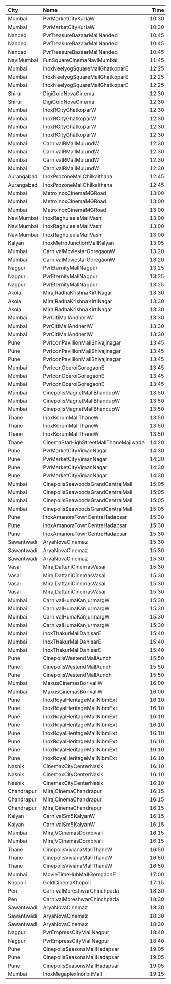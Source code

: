 | City       | Name                                  |  Time | Type            | Price | Capacity | Booked |
| :--------- | :------------------------------------ | ----: | :-------------- | ----: | -------: | -----: |
| Mumbai     | PvrMarketCityKurlaW                   | 10:30 | Classic         |   80₹ |       40 |     40 |
| Mumbai     | PvrMarketCityKurlaW                   | 10:30 | Prime           |  100₹ |       71 |     71 |
| Nanded     | PvrTreasureBazaarMallNanded           | 10:45 | PrimePlus       |  110₹ |       41 |     20 |
| Nanded     | PvrTreasureBazaarMallNanded           | 10:45 | Prime           |   90₹ |       50 |      4 |
| Nanded     | PvrTreasureBazaarMallNanded           | 10:45 | Classic         |   70₹ |       35 |      2 |
| NaviMumbai | FunSquareCinemaNaviMumbai             | 11:45 | Gold            |  150₹ |       58 |     35 |
| Mumbai     | InoxNeelyogSquareMallGhatkoparE       | 12:25 | Executive       |  112₹ |       20 |      0 |
| Mumbai     | InoxNeelyogSquareMallGhatkoparE       | 12:25 | Premier         |  112₹ |       80 |      0 |
| Mumbai     | InoxNeelyogSquareMallGhatkoparE       | 12:25 | Silver          |  112₹ |       32 |      0 |
| Shirur     | DigiGoldNovaCinema                    | 12:30 | Gold            |  150₹ |      100 |      0 |
| Shirur     | DigiGoldNovaCinema                    | 12:30 | Silver          |  130₹ |      100 |      0 |
| Mumbai     | InoxRCityGhatkoparW                   | 12:30 | Club            |  150₹ |       32 |      0 |
| Mumbai     | InoxRCityGhatkoparW                   | 12:30 | Executive       |  130₹ |       18 |      0 |
| Mumbai     | InoxRCityGhatkoparW                   | 12:30 | RoyalRecliner   |  280₹ |        6 |      0 |
| Mumbai     | InoxRCityGhatkoparW                   | 12:30 | Royal           |  160₹ |       14 |      0 |
| Mumbai     | CarnivalRMallMulundW                  | 12:30 | SpecialOffline  |   90₹ |       40 |     20 |
| Mumbai     | CarnivalRMallMulundW                  | 12:30 | SilverOffline   |   90₹ |       80 |     40 |
| Mumbai     | CarnivalRMallMulundW                  | 12:30 | GoldOffline     |  110₹ |      140 |     70 |
| Mumbai     | CarnivalRMallMulundW                  | 12:30 | ReclinerOffline |  170₹ |       12 |      6 |
| Aurangabad | InoxProzoneMallChilkalthana           | 12:45 | Regular         |  150₹ |      116 |      0 |
| Aurangabad | InoxProzoneMallChilkalthana           | 12:45 | SkyBox          |  300₹ |        5 |      0 |
| Mumbai     | MetroInoxCinemaMGRoad                 | 13:00 | Club            |  150₹ |       54 |      0 |
| Mumbai     | MetroInoxCinemaMGRoad                 | 13:00 | Executive       |  150₹ |       18 |      0 |
| Mumbai     | MetroInoxCinemaMGRoad                 | 13:00 | Royale          |  150₹ |       23 |      0 |
| NaviMumbai | InoxRaghuleelaMallVashi               | 13:00 | Executive       |   80₹ |       11 |      0 |
| NaviMumbai | InoxRaghuleelaMallVashi               | 13:00 | Premier         |   80₹ |       39 |      0 |
| NaviMumbai | InoxRaghuleelaMallVashi               | 13:00 | Silver          |   80₹ |       13 |      0 |
| Kalyan     | InoxMetroJunctionMallKalyan           | 13:05 | Gold            |  240₹ |        5 |      0 |
| Mumbai     | CarnivalMoviestarGoregaonW            | 13:20 | GoldOffline     |  110₹ |       27 |      0 |
| Mumbai     | CarnivalMoviestarGoregaonW            | 13:20 | SilverOffline   |  110₹ |       18 |      0 |
| Nagpur     | PvrEternityMallNagpur                 | 13:25 | Recliner        |  300₹ |       17 |      0 |
| Nagpur     | PvrEternityMallNagpur                 | 13:25 | Prime           |  150₹ |       75 |     12 |
| Nagpur     | PvrEternityMallNagpur                 | 13:25 | Classic         |  120₹ |       50 |      2 |
| Akola      | MirajRadhaKrishnaKirtiNagar           | 13:30 | Silver          |   80₹ |       85 |     43 |
| Akola      | MirajRadhaKrishnaKirtiNagar           | 13:30 | Gold            |   80₹ |      116 |     60 |
| Akola      | MirajRadhaKrishnaKirtiNagar           | 13:30 | Platinum        |  200₹ |       12 |     10 |
| Mumbai     | PvrCitiMallAndheriW                   | 13:30 | Classic         |  100₹ |       23 |     23 |
| Mumbai     | PvrCitiMallAndheriW                   | 13:30 | Recliner        |  200₹ |       12 |     12 |
| Mumbai     | PvrCitiMallAndheriW                   | 13:30 | Prime           |  100₹ |       73 |     73 |
| Pune       | PvrIconPavillionMallShivajinagar      | 13:45 | Classic         |  160₹ |       14 |      0 |
| Pune       | PvrIconPavillionMallShivajinagar      | 13:45 | Prime           |  160₹ |       74 |      2 |
| Pune       | PvrIconPavillionMallShivajinagar      | 13:45 | Recliner        |  450₹ |        4 |      0 |
| Mumbai     | PvrIconOberoiGoregaonE                | 13:45 | Classic         |  110₹ |       25 |      0 |
| Mumbai     | PvrIconOberoiGoregaonE                | 13:45 | Prime           |  140₹ |       90 |      0 |
| Mumbai     | PvrIconOberoiGoregaonE                | 13:45 | Recliner        |  260₹ |       18 |      0 |
| Mumbai     | CinepolisMagnetMallBhandupW           | 13:50 | Vip             |  200₹ |       13 |      2 |
| Mumbai     | CinepolisMagnetMallBhandupW           | 13:50 | Executive       |  111₹ |       41 |      2 |
| Mumbai     | CinepolisMagnetMallBhandupW           | 13:50 | Normal          |  111₹ |       18 |      0 |
| Thane      | InoxKorumMallThaneW                   | 13:50 | Club            |  140₹ |       59 |      0 |
| Thane      | InoxKorumMallThaneW                   | 13:50 | Executive       |  140₹ |       26 |      0 |
| Thane      | InoxKorumMallThaneW                   | 13:50 | Royal           |  230₹ |        9 |      0 |
| Thane      | CinemaStarHighStreetMallThaneMajiwada | 14:20 | Normal          |  120₹ |      122 |      6 |
| Pune       | PvrMarketCityVimanNagar               | 14:30 | Recliner        |  250₹ |        6 |      0 |
| Pune       | PvrMarketCityVimanNagar               | 14:30 | PrimePlus       |  190₹ |        7 |      2 |
| Pune       | PvrMarketCityVimanNagar               | 14:30 | Prime           |  110₹ |       65 |      0 |
| Pune       | PvrMarketCityVimanNagar               | 14:30 | Classic         |  110₹ |       40 |      0 |
| Mumbai     | CinepolisSeawoodsGrandCentralMall     | 15:05 | Normal          |  150₹ |       24 |      0 |
| Mumbai     | CinepolisSeawoodsGrandCentralMall     | 15:05 | Executive       |  150₹ |       37 |      0 |
| Mumbai     | CinepolisSeawoodsGrandCentralMall     | 15:05 | Premium         |  150₹ |       30 |     10 |
| Mumbai     | CinepolisSeawoodsGrandCentralMall     | 15:05 | Vip             |  250₹ |        7 |      3 |
| Pune       | InoxAmanoraTownCentreHadapsar         | 15:30 | Club            |  112₹ |       45 |      0 |
| Pune       | InoxAmanoraTownCentreHadapsar         | 15:30 | Executive       |  112₹ |       11 |      0 |
| Pune       | InoxAmanoraTownCentreHadapsar         | 15:30 | Royale          |  190₹ |        2 |      0 |
| Sawantwadi | AryaNovaCinemaz                       | 15:30 | Vip             |  170₹ |      100 |      0 |
| Sawantwadi | AryaNovaCinemaz                       | 15:30 | Gold            |  150₹ |      100 |      0 |
| Sawantwadi | AryaNovaCinemaz                       | 15:30 | Silver          |  150₹ |      100 |      0 |
| Vasai      | MirajDattaniCinemasVasai              | 15:30 | Silver          |  100₹ |       94 |      0 |
| Vasai      | MirajDattaniCinemasVasai              | 15:30 | Bronze          |  100₹ |       19 |      0 |
| Vasai      | MirajDattaniCinemasVasai              | 15:30 | Gold            |  100₹ |        7 |      0 |
| Vasai      | MirajDattaniCinemasVasai              | 15:30 | Platinum        |  200₹ |        4 |      0 |
| Mumbai     | CarnivalHumaKanjurmargW               | 15:30 | PlatinumOffline |  110₹ |       76 |     38 |
| Mumbai     | CarnivalHumaKanjurmargW               | 15:30 | GoldOffline     |  110₹ |       80 |     40 |
| Mumbai     | CarnivalHumaKanjurmargW               | 15:30 | ReclinerOffline |  140₹ |       14 |      7 |
| Mumbai     | CarnivalHumaKanjurmargW               | 15:30 | SilverOffline   |  110₹ |       80 |     40 |
| Mumbai     | InoxThakurMallDahisarE                | 15:40 | Executive       |  112₹ |       34 |      0 |
| Mumbai     | InoxThakurMallDahisarE                | 15:40 | Gold            |  220₹ |       13 |      0 |
| Mumbai     | InoxThakurMallDahisarE                | 15:40 | Premier         |  112₹ |      134 |      0 |
| Pune       | CinepolisWestendMallAundh             | 15:50 | Premium         |  200₹ |       24 |     17 |
| Pune       | CinepolisWestendMallAundh             | 15:50 | Executive       |  200₹ |       41 |      2 |
| Pune       | CinepolisWestendMallAundh             | 15:50 | Normal          |  200₹ |       12 |      0 |
| Mumbai     | MaxusCinemasBorivaliW                 | 16:00 | Couple          |  199₹ |      100 |      0 |
| Mumbai     | MaxusCinemasBorivaliW                 | 16:00 | Recliner        |  199₹ |      100 |      0 |
| Pune       | InoxRoyalHeritageMallNibmExt          | 16:10 | Club            |   90₹ |       18 |      0 |
| Pune       | InoxRoyalHeritageMallNibmExt          | 16:10 | Executive       |   90₹ |       12 |      0 |
| Pune       | InoxRoyalHeritageMallNibmExt          | 16:10 | RoyaleRecliners |   90₹ |        5 |      0 |
| Pune       | InoxRoyalHeritageMallNibmExt          | 16:10 | Royale          |  160₹ |       21 |      0 |
| Pune       | InoxRoyalHeritageMallNibmExt          | 16:10 | Club            |   90₹ |       18 |      0 |
| Pune       | InoxRoyalHeritageMallNibmExt          | 16:10 | Executive       |   90₹ |       12 |      0 |
| Pune       | InoxRoyalHeritageMallNibmExt          | 16:10 | RoyaleRecliners |  160₹ |        5 |      0 |
| Pune       | InoxRoyalHeritageMallNibmExt          | 16:10 | Royale          |   90₹ |       21 |      0 |
| Nashik     | CinemaxCityCenterNasik                | 16:10 | Mmrecliner      |  320₹ |        9 |      0 |
| Nashik     | CinemaxCityCenterNasik                | 16:10 | Mmprime         |  180₹ |       69 |      0 |
| Nashik     | CinemaxCityCenterNasik                | 16:10 | Mmclassic       |  150₹ |       17 |      0 |
| Chandrapur | MirajCinemaChandrapur                 | 16:15 | Special         |   80₹ |       70 |     35 |
| Chandrapur | MirajCinemaChandrapur                 | 16:15 | Executive       |   80₹ |      105 |     55 |
| Chandrapur | MirajCinemaChandrapur                 | 16:15 | Gold            |   80₹ |       30 |     15 |
| Kalyan     | CarnivalSm5KalyanW                    | 16:15 | GoldOffline     |   80₹ |       60 |      0 |
| Kalyan     | CarnivalSm5KalyanW                    | 16:15 | PlatinumOffline |   80₹ |       65 |      0 |
| Mumbai     | MirajVCinemasDombivali                | 16:15 | Silver          |  130₹ |       13 |      0 |
| Mumbai     | MirajVCinemasDombivali                | 16:15 | Gold            |  130₹ |       53 |      0 |
| Thane      | CinepolisVivianaMallThaneW            | 16:50 | Normal          |  170₹ |       31 |     16 |
| Thane      | CinepolisVivianaMallThaneW            | 16:50 | Executive       |  170₹ |      104 |     59 |
| Thane      | CinepolisVivianaMallThaneW            | 16:50 | Premium         |  170₹ |       52 |     34 |
| Mumbai     | MovieTimeHubMallGoregaonE             | 17:00 | Gold            |  120₹ |       98 |      4 |
| Khopoli    | GoldCinemaKhopoli                     | 17:15 | Gold            |  130₹ |      100 |      0 |
| Pen        | CarnivalMoreshwarChinchpada           | 18:30 | Platinum        |  110₹ |       96 |     48 |
| Pen        | CarnivalMoreshwarChinchpada           | 18:30 | Gold            |  100₹ |       42 |     21 |
| Sawantwadi | AryaNovaCinemaz                       | 18:30 | Vip             |  170₹ |      100 |      0 |
| Sawantwadi | AryaNovaCinemaz                       | 18:30 | Gold            |  150₹ |      100 |      0 |
| Sawantwadi | AryaNovaCinemaz                       | 18:30 | Silver          |  150₹ |      100 |      0 |
| Nagpur     | PvrEmpressCityMallNagpur              | 18:40 | Classic         |  120₹ |       12 |      0 |
| Nagpur     | PvrEmpressCityMallNagpur              | 18:40 | Prime           |  140₹ |       48 |      4 |
| Pune       | CinepolisSeasonsMallHadapsar          | 19:05 | Normal          |  110₹ |       11 |      0 |
| Pune       | CinepolisSeasonsMallHadapsar          | 19:05 | Executive       |  110₹ |       34 |      2 |
| Pune       | CinepolisSeasonsMallHadapsar          | 19:05 | Premium         |  110₹ |       20 |      6 |
| Mumbai     | InoxMegaplexInorbitMall               | 19:15 | Kiddles         |  150₹ |       21 |      0 |